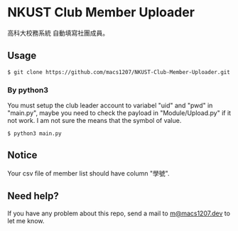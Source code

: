 # NKUST Club Member Uploader
高科大校務系統 自動填寫社團成員。

## Usage
```
$ git clone https://github.com/macs1207/NKUST-Club-Member-Uploader.git
```

### By python3
You must setup the club leader account to variabel "uid" and "pwd" in "main.py", maybe you need to check the payload in "Module/Upload.py" if it not work. I am not sure the means that the symbol of value.
```
$ python3 main.py
```

## Notice
Your csv file of member list should have column "學號".

## Need help?
If you have any problem about this repo, send a mail to m@macs1207.dev to let me know.
